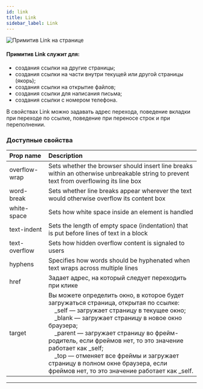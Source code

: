 ```yaml
---
id: link
title: Link
sidebar_label: Link
---
```


![Примитив Link на странице](https://test-upl.quarkly.io/607d3473b99fb9001fcbcc16/images/docs-new-workarea-components-primitives-link.png?v=2021-05-16T08:11:09.789Z)

#### Примитив Link служит для:

-   создания ссылки на другие страницы;
-   создания ссылки на части внутри текущей или другой страницы (якорь);
-   создания ссылки на открытие файлов;
-   cоздания ссылки для написания письма;
-   cоздания ссылки с номером телефона.

В свойствах Link можно задавать адрес перехода, поведение вкладки при переходе по ссылке, поведение при переносе строк и при переполнении.

### Доступные свойства

| Prop name     | Description                                                                                                                                                                                                                                                                                                                                                                                                                                                                |
| :------------ | :------------------------------------------------------------------------------------------------------------------------------------------------------------------------------------------------------------------------------------------------------------------------------------------------------------------------------------------------------------------------------------------------------------------------------------------------------------------------- |
| overflow-wrap | Sets whether the browser should insert line breaks within an otherwise unbreakable string to prevent text from overflowing its line box                                                                                                                                                                                                                                                                                                                                    |
| word-break    | Sets whether line breaks appear wherever the text would otherwise overflow its content box                                                                                                                                                                                                                                                                                                                                                                                 |
| white-space   | Sets how white space inside an element is handled                                                                                                                                                                                                                                                                                                                                                                                                                          |
| text-indent   | Sets the length of empty space (indentation) that is put before lines of text in a block                                                                                                                                                                                                                                                                                                                                                                                   |
| text-overflow | Sets how hidden overflow content is signaled to users                                                                                                                                                                                                                                                                                                                                                                                                                      |
| hyphens       | Specifies how words should be hyphenated when text wraps across multiple lines                                                                                                                                                                                                                                                                                                                                                                                             |
| href          | Задает адрес, на который следует переходить при клике                                                                                                                                                                                                                                                                                                                                                                                                                      |
| target        | Вы можете определить окно, в которое будет загружаться страница, открытая по ссылке: <br/>&emsp;\_self — загружает страницу в текущее окно;<br/>&emsp;\_blank — загружает страницу в новое окно браузера;<br/>&emsp;\_parent — загружает страницу во фрейм-родитель, если фреймов нет, то это значение работает как \_self;<br/>&emsp;\_top — отменяет все фреймы и загружает страницу в полном окне браузера, если фреймов нет, то это значение работает как \_self.<br/> |

---
